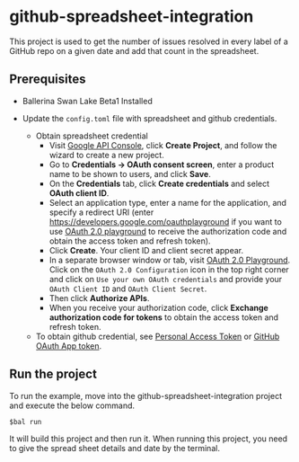 # github-spreadsheet-integration

This project is used to get the number of issues resolved in every label of a GitHub repo on a given date and add that count in the spreadsheet.

## Prerequisites

* Ballerina Swan Lake Beta1 Installed

* Update the `config.toml` file with spreadsheet and github credentials.
    * Obtain spreadsheet credential
        * Visit [Google API Console](https://console.developers.google.com), click **Create Project**, and follow the wizard to create a new project.
        * Go to **Credentials -> OAuth consent screen**, enter a product name to be shown to users, and click **Save**.
        * On the **Credentials** tab, click **Create credentials** and select **OAuth client ID**.
        * Select an application type, enter a name for the application, and specify a redirect URI (enter https://developers.google.com/oauthplayground if you want to use 
         [OAuth 2.0 playground](https://developers.google.com/oauthplayground) to receive the authorization code and obtain the access token and refresh token).
        * Click **Create**. Your client ID and client secret appear. 
        * In a separate browser window or tab, visit [OAuth 2.0 Playground](https://developers.google.com/oauthplayground). 
          Click on the `OAuth 2.0 Configuration` icon in the top right corner and click on `Use your own OAuth credentials` and
          provide your `OAuth Client ID` and `OAuth Client Secret`.
        * Then click **Authorize APIs**.
        * When you receive your authorization code, click **Exchange authorization code for tokens** to obtain the access token and refresh token.
    * To obtain github credential, see [Personal Access Token](https://docs.github.com/en/github/authenticating-to-github/creating-a-personal-access-token) or [GitHub OAuth App token](https://docs.github.com/en/developers/apps/creating-an-oauth-app).
    
## Run the project

To run the example, move into the github-spreadsheet-integration project and execute the below command.

```$bal run```

It will build this project and then run it. When running this project, you need to give the spread sheet details and date by the terminal. 

